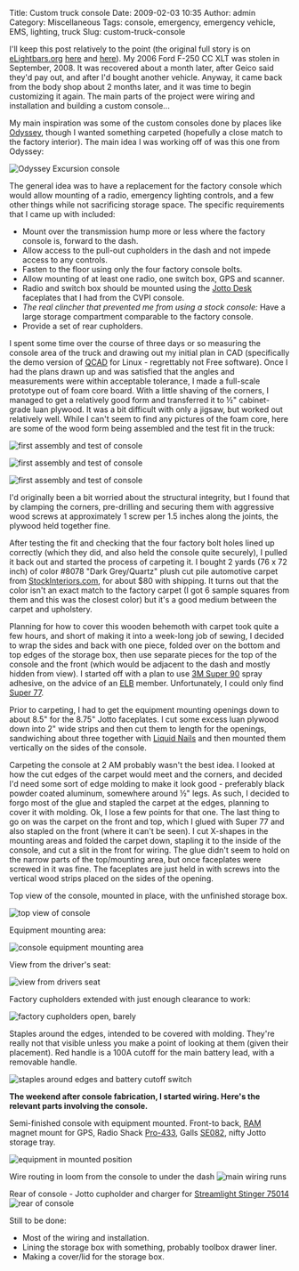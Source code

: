 Title: Custom truck console
Date: 2009-02-03 10:35
Author: admin
Category: Miscellaneous
Tags: console, emergency, emergency vehicle, EMS, lighting, truck
Slug: custom-truck-console

I'll keep this post relatively to the point (the original full story is
on [eLightbars.org](http://www.elightbars.org)
[here](http://www.elightbars.org/bb//topic401009.html) and
[here](http://www.elightbars.org/bb/post59822.html)). My 2006 Ford F-250
CC XLT was stolen in September, 2008. It was recovered about a month
later, after Geico said they'd pay out, and after I'd bought another
vehicle. Anyway, it came back from the body shop about 2 months later,
and it was time to begin customizing it again. The main parts of the
project were wiring and installation and building a custom console...

My main inspiration was some of the custom consoles done by places like
[Odyssey](http://www.odysseyauto.com/), though I wanted something
carpeted (hopefully a close match to the factory interior). The main
idea I was working off of was this one from Odyssey:  
  
![Odyssey Excursion
console](http://www.odysseyauto.com/cabinets/Images/cabpics/excurcon-lg.jpg)

The general idea was to have a replacement for the factory console which
would allow mounting of a radio, emergency lighting controls, and a few
other things while not sacrificing storage space. The specific
requirements that I came up with included:

-   Mount over the transmission hump more or less where the factory
    console is, forward to the dash.
-   Allow access to the pull-out cupholders in the dash and not impede
    access to any controls.
-   Fasten to the floor using only the four factory console bolts.
-   Allow mounting of at least one radio, one switch box, GPS and
    scanner.
-   Radio and switch box should be mounted using the [Jotto
    Desk](http://www.jottodesk.com/) faceplates that I had from the CVPI
    console.
-   *The real clincher that prevented me from using a stock console:* Have a large storage
    compartment comparable to the factory console.
-   Provide a set of rear cupholders.

I spent some time over the course of three days or so measuring the
console area of the truck and drawing out my initial plan in CAD
(specifically the demo version of [QCAD](http://www.qcad.org/qcad.html)
for Linux - regrettably not Free software). Once I had the plans drawn
up and was satisfied that the angles and measurements were within
acceptable tolerance, I made a full-scale prototype out of foam core
board. With a little shaving of the corners, I managed to get a
relatively good form and transferred it to ½" cabinet-grade luan
plywood. It was a bit difficult with only a jigsaw, but worked out
relatively well. While I can't seem to find any pictures of the foam
core, here are some of the wood form being assembled and the test fit in
the truck:
  
![first assembly and test of console](/GFX/TruckConsole/console2-small.jpg)

![first assembly and test of console](/GFX/TruckConsole/console1-small.jpg)

![first assembly and test of console](/GFX/TruckConsole/console3-small.jpg)
  
I'd originally been a bit worried about the structural integrity, but I
found that by clamping the corners, pre-drilling and securing them with
aggressive wood screws at approximately 1 screw per 1.5 inches along the
joints, the plywood held together fine.

After testing the fit and checking that the four factory bolt holes
lined up correctly (which they did, and also held the console quite
securely), I pulled it back out and started the process of carpeting it.
I bought 2 yards (76 x 72 inch) of color \#8078 "Dark Grey/Quartz" plush
cut pile automotive carpet from
[StockInteriors.com](http://www.stockinteriors.com/), for about $80 with
shipping. It turns out that the color isn't an exact match to the
factory carpet (I got 6 sample squares from them and this was the
closest color) but it's a good medium between the carpet and upholstery.

Planning for how to cover this wooden behemoth with carpet took quite a
few hours, and short of making it into a week-long job of sewing, I
decided to wrap the sides and back with one piece, folded over on the
bottom and top edges of the storage box, then use separate pieces for
the top of the console and the front (which would be adjacent to the
dash and mostly hidden from view). I started off with a plan to use [3M
Super
90](http://solutions.3m.com/wps/portal/3M/en_US/3M-Super-77/Super77/SprayAdhesive/)
spray adhesive, on the advice of an [ELB](http://www.elightbars.org)
member. Unfortunately, I could only find [Super
77](http://solutions.3m.com/wps/portal/3M/en_US/3M-Super-77/Super77/SprayAdhesive/).

Prior to carpeting, I had to get the equipment mounting openings down to
about 8.5" for the 8.75" Jotto faceplates. I cut some excess luan
plywood down into 2" wide strips and then cut them to length for the
openings, sandwiching about three together with [Liquid
Nails](http://www.liquidnails.com/products/product.jsp?productId=42) and
then mounted them vertically on the sides of the console.

Carpeting the console at 2 AM probably wasn't the best idea. I looked at
how the cut edges of the carpet would meet and the corners, and decided
I'd need some sort of edge molding to make it look good - preferably
black powder coated aluminum, somewhere around ½" legs. As such, I
decided to forgo most of the glue and stapled the carpet at the edges,
planning to cover it with molding. Ok, I lose a few points for that one.
The last thing to go on was the carpet on the front and top, which I
glued with Super 77 and also stapled on the front (where it can't be
seen). I cut X-shapes in the mounting areas and folded the carpet down,
stapling it to the inside of the console, and cut a slit in the front
for wiring. The glue didn't seem to hold on the narrow parts of the
top/mounting area, but once faceplates were screwed in it was fine. The
faceplates are just held in with screws into the vertical wood strips
placed on the sides of the opening.

Top view of the console, mounted in place, with the unfinished storage
box.

![top view of console](/GFX/TruckConsole/DSC_0040_small.jpg)

Equipment mounting area:

![console equipment mounting area](/GFX/TruckConsole/DSC_0041_small.jpg)

View from the driver's seat:

![view from drivers seat](/GFX/TruckConsole/DSC_0042_small.jpg)

Factory cupholders extended with just enough clearance to work:

![factory cupholders open, barely](/GFX/TruckConsole/DSC_0045_small.jpg)

Staples around the edges, intended to be covered with molding. They're
really not that visible unless you make a point of looking at them
(given their placement). Red handle is a 100A cutoff for the main
battery lead, with a removable handle.

![staples around edges and battery cutoff switch](/GFX/TruckConsole/DSC_0046_small.jpg)

**The weekend after console fabrication, I started wiring. Here's the
relevant parts involving the console.**

Semi-finished console with equipment mounted. Front-to back,
[RAM](http://www.ram-mount.com/) magnet mount for GPS, Radio Shack
[Pro-433](http://wiki.radioreference.com/index.php/Pro-433), Galls
[SE082](http://www.galls.com/style.html?assort=general_catalog&style=SE082),
nifty Jotto storage tray.
  
![equipment in mounted
position](/GFX/TruckConsole/DSC_0059_small.JPG)

Wire routing in loom from the console to under the dash
![main wiring
runs](/GFX/TruckConsole/DSC_0063_small.JPG)

Rear of console - Jotto cupholder and charger for [Streamlight Stinger
75014](http://www.streamlight.com/product/product.aspx?pid=7)
![rear of
console](/GFX/TruckConsole/DSC_0064_small.JPG)

Still to be done:

-   Most of the wiring and installation.
-   Lining the storage box with something, probably toolbox drawer
    liner.
-   Making a cover/lid for the storage box.

